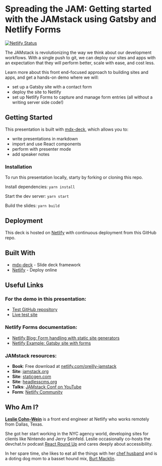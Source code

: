 # Spreading the JAM: Getting started with the JAMstack using Gatsby and Netlify Forms

[![Netlify Status](https://api.netlify.com/api/v1/badges/5932f3fc-4c0a-4ec0-a80e-d347a85334d1/deploy-status)](https://app.netlify.com/sites/spread-the-jam/deploys)

The JAMstack is revolutionizing the way we think about our development workflows. With a single push to git, we can deploy our sites and apps with an expectation that they will perform better, scale with ease, and cost less.

Learn more about this front end-focused approach to building sites and apps, and get a hands-on demo where we will:

- set up a Gatsby site with a contact form
- deploy the site to Netlify
- set up Netlify Forms to capture and manage form entries (all without a writing server side code!)

## Getting Started

This presentation is built with [mdx-deck](https://github.com/jxnblk/mdx-deck), which allows you to:

- write presentations in markdown
- import and use React components
- perform with presenter mode
- add speaker notes

### Installation

To run this presentation locally, starty by forking or cloning this repo.

Install dependencies: `yarn install`

Start the dev server: `yarn start`

Build the slides: `yarn build`

## Deployment

This deck is hosted on [Netlify](https://www.netlify.com) with continuous deployment from this GitHub repo.

## Built With

- [mdx-deck](https://github.com/jxnblk/mdx-deck) - Slide deck framework
- [Netlify](https://www.netlify.com) - Deploy online

## Useful Links

### For the demo in this presentation:

- [Test GitHub repository](https://github.com/lesliecdubs/netlify-gatsby-form-example)
- [Live test site](https://netlify-gatsby-form-example.netlify.com/)

### Netlify Forms documentation:

- [Netlify Blog: Form handling with static site generators](https://www.netlify.com/blog/2017/07/20/how-to-integrate-netlifys-form-handling-in-a-react-app/#form-handling-with-static-site-generators)
- [Netlify Example: Gatsby site with forms](https://github.com/imorente/gatsby-netlify-form-example)

### JAMstack resources:

- **Book**: Free download at [netlify.com/oreilly-jamstack](https://www.netlify.com/oreilly-jamstack/)
- **Site**: [jamstack.org](https://jamstack.org)
- **Site**: [staticgen.com](https://staticgen.com)
- **Site**: [headlesscms.org](https://headlesscms.org)
- **Talks**: [JAMstack Conf on YouTube](https://www.youtube.com/channel/UC8bRyfU7ycLXnEBfvdorpUg)
- **Form**: [Netlify Community](https://community.netlify.com)

## Who Am I?

**[Leslie Cohn-Wein](https://twitter.com/lesliecdubs)** is a front end engineer at Netlify who works remotely from Dallas, Texas.

She got her start working in the NYC agency world, developing sites for clients like Nintendo and Jerry Seinfeld. Leslie occasionally co-hosts the devchat.tv podcast [React Round Up](https://devchat.tv/react-round-up/) and cares deeply about accessibility.

In her spare time, she likes to eat all the things with her [chef husband](http://www.thejoyfulbelly.com/) and is a doting dog mom to a basset hound mix, [Burt Macklin](http://instagram.com/dammitmacklin).
